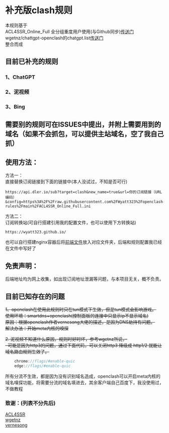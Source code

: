 # 补充版clash规则
本规则基于  
ACL4SSR_Online_Full 全分组重度用户使用(与Github同步)[传送门](https://github.com/ACL4SSR/ACL4SSR/blob/master/Clash/config/ACL4SSR_Online_Full.ini)  
wgetnz/chattgpt-openclash的chatgpt.list[传送门](https://github.com/wgetnz/chatgpt-openclash/blob/main/chatgpt.list)  
整合而成  

## 目前已补充的规则  
### 1、ChatGPT  
### 2、泥视频
### 3、Bing
## 需要别的规则可在ISSUES中提出，并附上需要用到的域名（如果不会抓包，可以提供主站域名，空了我自己抓）

## 使用方法：  
方法一：  
直接替换订阅链接到下面的链接中(本人没试过，不知是否可行)  
```shell
https://api.dler.io/sub?target=clash&new_name=true&url=你的订阅链接（URL编码）&config=https%3A%2F%2Fraw.githubusercontent.com%2FWyatt323%2Fopenclash-rules%2Fmain%2FACL4SSR_Online_Full.ini
```  
方法二：  
订阅转换站(可自行搭建引用我的配置文件，也可以使用下方转换站)  
```shell
https://wyatt323.github.io/  
```  
也可以自行搭建nginx容器后将[前端文件](https://github.com/Wyatt323/sub-demo)放入对应文件夹，后端和规则配置我已经在文件中写好了
## 免责声明：
后端地址均为网上收集，如出现订阅地址泄漏等问题，与本项目无关，概不负责。  

## 目前已知存在的问题
~~1、openclash在使用此规则时只在tun模式下生效，但是tun模式会影响游戏。~~  
~~使用环境：smartdns+openclash(控制面板的连接中只显示ip不显示域名)~~  
~~原因：根据openclash作者vernesong大佬的描述，是因为DNS劫持有问题。~~  
~~解决办法：开始meta内核的嗅探~~   

~~2. 泥视频不知道什么原因，规则时好时坏，参考wgetnz所说，··  
··可能是因为http3的问题，通过下面代码，可以关闭http3 降级成 http1/2 就能让域名路由规则生效了。~~  

```csharp
    chrome://flags/#enable-quic  
    edge://flags/#enable-quic
```
  
所有分流不生效，都是因为没有识别域名造成，openclash可以开启meta内核的域名嗅探功能，将需要分流的域名填进去，其余客户端自己百度下，我没使用过，不做教程
  
### 致谢：(列表不分先后)  
[ACL4SSR](https://github.com/ACL4SSR)  
[wgetnz](https://github.com/wgetnz)  
[vernesong](https://github.com/vernesong)  
